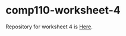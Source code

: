 # comp110-worksheet-4


Repository for worksheet 4 is 
[Here](https://github.com/Alli1223/comp110-worksheet-6).
